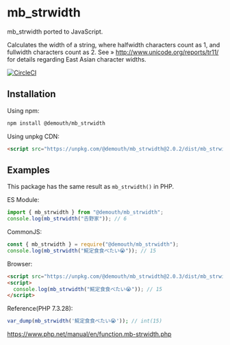 # mb_strwidth

mb_strwidth ported to JavaScript.

Calculates the width of a string, where halfwidth characters count as 1, and fullwidth characters count as 2.
See » http://www.unicode.org/reports/tr11/ for details regarding East Asian character widths.


[![CircleCI](https://circleci.com/gh/demouth/mb_strwidth/tree/main.svg?style=svg)](https://circleci.com/gh/demouth/mb_strwidth/tree/main)

## Installation

Using npm:
```sh
npm install @demouth/mb_strwidth
```

Using unpkg CDN:
```html
<script src="https://unpkg.com/@demouth/mb_strwidth@2.0.2/dist/mb_strwidth.min.js"></script>
```

## Examples

This package has the same result as `mb_strwidth()` in PHP.

ES Module:
```js
import { mb_strwidth } from "@demouth/mb_strwidth";
console.log(mb_strwidth("𠮷野家")); // 6
```

CommonJS:
```js
const { mb_strwidth } = require("@demouth/mb_strwidth");
console.log(mb_strwidth("𩸽定食食べたい😭")); // 15
```

Browser:
```html
<script src="https://unpkg.com/@demouth/mb_strwidth@2.0.3/dist/mb_strwidth.min.js"></script>
<script>
  console.log(mb_strwidth("𩸽定食食べたい😭")); // 15
</script>
```

Reference(PHP 7.3.28):
```php
var_dump(mb_strwidth('𩸽定食食べたい😭')); // int(15)
```

https://www.php.net/manual/en/function.mb-strwidth.php
